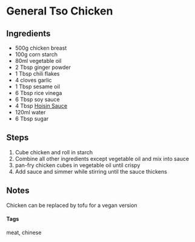 # General Tso Chicken

## Ingredients

* 500g chicken breast
* 100g corn starch 
* 80ml vegetable oil
* 2 Tbsp ginger powder 
* 1 Tbsp chili flakes
* 4 cloves garlic
* 1 Tbsp sesame oil
* 6 Tbsp rice vinega
* 6 Tbsp soy sauce
* 4 Tbsp [Hoisin Sauce](HoisinSauce.html)
* 120ml water
* 6 Tbsp sugar

## Steps

1. Cube chicken and roll in starch 
2. Combine all other ingredients except vegetable oil and mix into sauce 
3. pan-fry chicken cubes in vegetable oil until crispy
4. Add sauce and simmer while stirring until the sauce thickens

## Notes

Chicken can be replaced by tofu for a vegan version

#### Tags
meat, chinese
